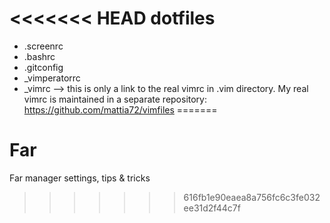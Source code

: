 <<<<<<< HEAD
dotfiles
========

* .screenrc
* .bashrc
* .gitconfig
* _vimperatorrc
* _vimrc --> this is only a link to the real vimrc in .vim directory.
My real vimrc is maintained in a separate repository: https://github.com/mattia72/vimfiles
=======
# Far
Far manager settings, tips &amp; tricks


>>>>>>> 616fb1e90eaea8a756fc6c3fe032ee31d2f44c7f
